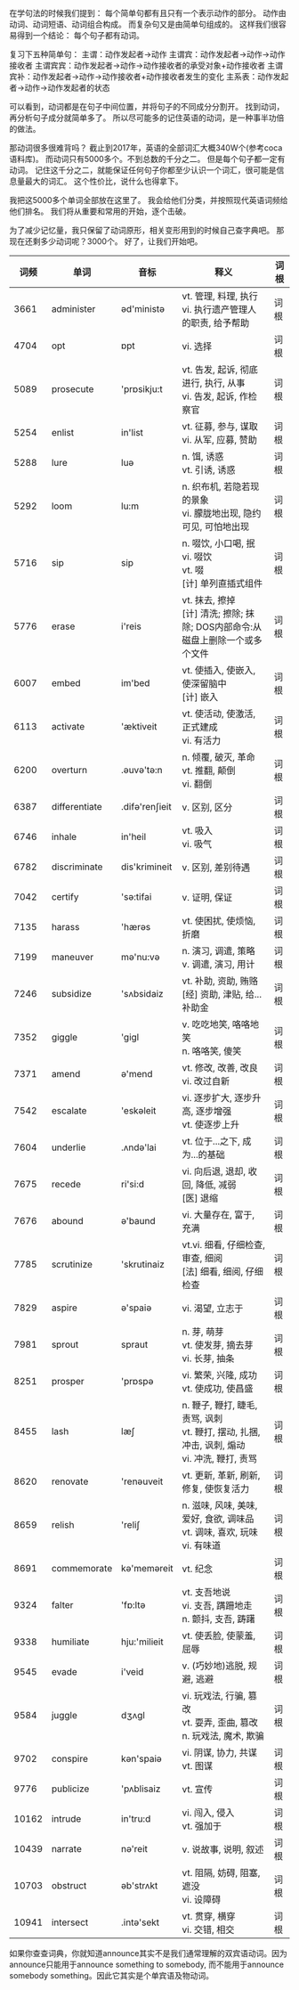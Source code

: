 在学句法的时候我们提到：
每个简单句都有且只有一个表示动作的部分。
动作由动词、动词短语、动词组合构成。
而复杂句又是由简单句组成的。
这样我们很容易得到一个结论：
每个句子都有动词。

复习下五种简单句：
主谓：动作发起者->动作
主谓宾：动作发起者->动作->动作接收者
主谓宾宾：动作发起者->动作->动作接收者的承受对象+动作接收者
主谓宾补：动作发起者->动作->动作接收者+动作接收者发生的变化
主系表：动作发起者->动作->动作发起者的状态

可以看到，动词都是在句子中间位置，并将句子的不同成分分割开。
找到动词，再分析句子成分就简单多了。
所以尽可能多的记住英语的动词，是一种事半功倍的做法。

那动词很多很难背吗？
截止到2017年，英语的全部词汇大概340W个(参考coca语料库)。
而动词只有5000多个。不到总数的千分之二。
但是每个句子都一定有动词。
记住这千分之二，就能保证任何句子你都至少认识一个词汇，很可能是信息量最大的词汇。
这个性价比，说什么也得拿下。

我把这5000多个单词全部放在这里了。
我会给他们分类，并按照现代英语词频给他们排名。
我们将从重要和常用的开始，逐个击破。

为了减少记忆量，我只保留了动词原形，相关变形用到的时候自己查字典吧。
那现在还剩多少动词呢？3000个。
好了，让我们开始吧。

| 词频 | 单词 | 音标 | 释义 | 词根 |
| --- | --- | --- | --- | --- |
| 3661 | administer | әd'ministә | vt. 管理, 料理, 执行<br>vi. 执行遗产管理人的职责, 给予帮助 | 词根 |
| 4704 | opt | ɒpt | vi. 选择 | 词根 |
| 5089 | prosecute | 'prɒsikju:t | vt. 告发, 起诉, 彻底进行, 执行, 从事<br>vi. 告发, 起诉, 作检察官 | 词根 |
| 5254 | enlist | in'list | vt. 征募, 参与, 谋取<br>vi. 从军, 应募, 赞助 | 词根 |
| 5288 | lure | luә | n. 饵, 诱惑<br>vt. 引诱, 诱惑 | 词根 |
| 5292 | loom | lu:m | n. 织布机, 若隐若现的景象<br>vi. 朦胧地出现, 隐约可见, 可怕地出现 | 词根 |
| 5716 | sip | sip | n. 啜饮, 小口喝, 抿<br>vi. 啜饮<br>vt. 啜<br>[计] 单列直插式组件 | 词根 |
| 5776 | erase | i'reis | vt. 抹去, 擦掉<br>[计] 清洗; 擦除; 抹除; DOS内部命令:从磁盘上删除一个或多个文件 | 词根 |
| 6007 | embed | im'bed | vt. 使插入, 使嵌入, 使深留脑中<br>[计] 嵌入 | 词根 |
| 6113 | activate | 'æktiveit | vt. 使活动, 使激活, 正式建成<br>vi. 有活力 | 词根 |
| 6200 | overturn | .әuvә'tә:n | n. 倾覆, 破灭, 革命<br>vt. 推翻, 颠倒<br>vi. 翻倒 | 词根 |
| 6387 | differentiate | .difә'renʃieit | v. 区别, 区分 | 词根 |
| 6746 | inhale | in'heil | vt. 吸入<br>vi. 吸气 | 词根 |
| 6782 | discriminate | dis'krimineit | v. 区别, 差别待遇 | 词根 |
| 7042 | certify | 'sә:tifai | v. 证明, 保证 | 词根 |
| 7135 | harass | 'hærәs | vt. 使困扰, 使烦恼, 折磨 | 词根 |
| 7199 | maneuver | mә'nu:vә | n. 演习, 调遣, 策略<br>v. 调遣, 演习, 用计 | 词根 |
| 7246 | subsidize | 'sʌbsidaiz | vt. 补助, 资助, 贿赂<br>[经] 资助, 津贴, 给...补助金 | 词根 |
| 7352 | giggle | 'gigl | v. 吃吃地笑, 咯咯地笑<br>n. 咯咯笑, 傻笑 | 词根 |
| 7371 | amend | ә'mend | vt. 修改, 改善, 改良<br>vi. 改过自新 | 词根 |
| 7542 | escalate | 'eskәleit | vi. 逐步扩大, 逐步升高, 逐步增强<br>vt. 使逐步上升 | 词根 |
| 7604 | underlie | .ʌndә'lai | vt. 位于...之下, 成为...的基础 | 词根 |
| 7675 | recede | ri'si:d | vi. 向后退, 退却, 收回, 降低, 减弱<br>[医] 退缩 | 词根 |
| 7676 | abound | ә'baund | vi. 大量存在, 富于, 充满 | 词根 |
| 7785 | scrutinize | 'skrutinaiz | vt.vi. 细看, 仔细检查, 审查, 细阅<br>[法] 细看, 细阅, 仔细检查 | 词根 |
| 7829 | aspire | ә'spaiә | vi. 渴望, 立志于 | 词根 |
| 7981 | sprout | spraut | n. 芽, 萌芽<br>vt. 使发芽, 摘去芽<br>vi. 长芽, 抽条 | 词根 |
| 8251 | prosper | 'prɒspә | vi. 繁荣, 兴隆, 成功<br>vt. 使成功, 使昌盛 | 词根 |
| 8455 | lash | læʃ | n. 鞭子, 鞭打, 睫毛, 责骂, 讽刺<br>vt. 鞭打, 摆动, 扎捆, 冲击, 讽刺, 煽动<br>vi. 冲洗, 鞭打, 责骂 | 词根 |
| 8620 | renovate | 'renәuveit | vt. 更新, 革新, 刷新, 修复, 使恢复活力 | 词根 |
| 8659 | relish | 'reliʃ | n. 滋味, 风味, 美味, 爱好, 食欲, 调味品<br>vt. 调味, 喜欢, 玩味<br>vi. 有味道 | 词根 |
| 8691 | commemorate | kә'memәreit | vt. 纪念 | 词根 |
| 9324 | falter | 'fɒ:ltә | vt. 支吾地说<br>vi. 支吾, 蹒跚地走<br>n. 颤抖, 支吾, 踌躇 | 词根 |
| 9338 | humiliate | hju:'milieit | vt. 使丢脸, 使蒙羞, 屈辱 | 词根 |
| 9545 | evade | i'veid | v. (巧妙地)逃脱, 规避, 逃避 | 词根 |
| 9584 | juggle | dʒʌgl | vi. 玩戏法, 行骗, 篡改<br>vt. 耍弄, 歪曲, 篡改<br>n. 玩戏法, 魔术, 欺骗 | 词根 |
| 9702 | conspire | kәn'spaiә | vi. 阴谋, 协力, 共谋<br>vt. 图谋 | 词根 |
| 9776 | publicize | 'pʌblisaiz | vt. 宣传 | 词根 |
| 10162 | intrude | in'tru:d | vi. 闯入, 侵入<br>vt. 强加于 | 词根 |
| 10439 | narrate | nә'reit | v. 说故事, 说明, 叙述 | 词根 |
| 10703 | obstruct | әb'strʌkt | vt. 阻隔, 妨碍, 阻塞, 遮没<br>vi. 设障碍 | 词根 |
| 10941 | intersect | .intә'sekt | vt. 贯穿, 横穿<br>vi. 交错, 相交 | 词根 |



如果你查查词典，你就知道announce其实不是我们通常理解的双宾语动词。因为announce只能用于announce something to somebody, 而不能用于announce somebody something。因此它其实是个单宾语及物动词。
